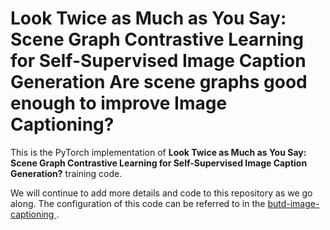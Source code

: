 <h1> Look Twice as Much as You Say: Scene Graph Contrastive Learning for Self-Supervised Image Caption Generation Are scene graphs good enough to improve Image Captioning?</h1>

This is the PyTorch implementation of **Look Twice as Much as You Say: Scene Graph Contrastive Learning for Self-Supervised Image Caption Generation?** training code. 

We will continue to add more details and code to this repository as we go along. The configuration of this code can be referred to in the [butd-image-captioning
](https://github.com/iacercalixto/butd-image-captioning).

